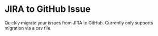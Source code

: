 # JIRA to GitHub Issue

Quickly migrate your issues from JIRA to GitHub. Currently only supports migration via a csv file.
